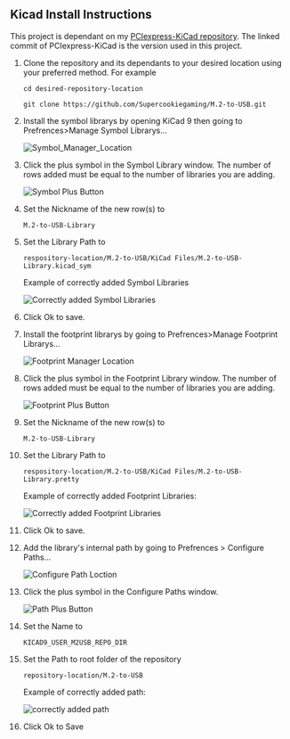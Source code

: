 ## Kicad Install Instructions

This project is dependant on my [PCIexpress-KiCad repository](https://github.com/Supercookiegaming/PCIexpress-KiCad/commit/efb5ea7d4e6b977a15ab6a312c45c6d05c768622). The linked commit of PCIexpress-KiCad is the version used in this project.

1. Clone the repository and its dependants to your desired location using your preferred method. For example 

   `cd desired-repository-location`
   
   `git clone https://github.com/Supercookiegaming/M.2-to-USB.git`
   
2. Install the symbol librarys by opening KiCad 9 then going to Prefrences>Manage Symbol Librarys...

    ![Symbol_Manager_Location](/Instructions/Instruction_Pictures/Symbol_Library_Location.jpg)
   
3. Click the plus symbol in the Symbol Library window. The number of rows added must be equal to the number of libraries you are adding.

    ![Symbol Plus Button](/Instructions/Instruction_Pictures/Symbol_Library_Plus_Button.jpg)
   
4. Set the Nickname of the new row(s) to

      
   `M.2-to-USB-Library`
   


5. Set the Library Path to 


   
   `respository-location/M.2-to-USB/KiCad Files/M.2-to-USB-Library.kicad_sym`


   Example of correctly added Symbol Libraries

   ![Correctly added Symbol Libraries](/Instructions/Instruction_Pictures/Symbol_Library_Example.jpg)
   
6. Click Ok to save.
7. Install the footprint librarys by going to Prefrences>Manage Footprint Librarys...

    ![Footprint Manager Location](/Instructions/Instruction_Pictures/Footprint_Library_Location.jpg)
    
8. Click the plus symbol in the Footprint Library window. The number of rows added must be equal to the number of libraries you are adding.

    ![Footprint Plus Button](/Instructions/Instruction_Pictures/Footprint_Library_Plus_Button.jpg)
    
9. Set the Nickname of the new row(s) to

   
    `M.2-to-USB-Library`
   


10. Set the Library Path to 

   
    `respository-location/M.2-to-USB/KiCad Files/M.2-to-USB-Library.pretty`



    Example of correctly added Footprint Libraries:

    ![Correctly added Footprint Libraries](/Instructions/Instruction_Pictures/Footprint_Library_Example.jpg)
11. Click Ok to save.   
12. Add the library's internal path by going to Prefrences > Configure Paths...

    ![Configure Path Loction](/Instructions/Instruction_Pictures/Configure_Paths_Location.jpg)
    
13. Click the plus symbol in the Configure Paths window.

    ![Path Plus Button](/Instructions/Instruction_Pictures/Configure_Paths_Plus_Button.jpg)
    
14. Set the Name to

    `KICAD9_USER_M2USB_REPO_DIR`

15. Set the Path to root folder of the repository
    
     `repository-location/M.2-to-USB`
    
    Example of correctly added path:

    ![correctly added path](/Instructions/Instruction_Pictures/Configure_Paths_Exmaple.jpg)

16. Click Ok to Save
